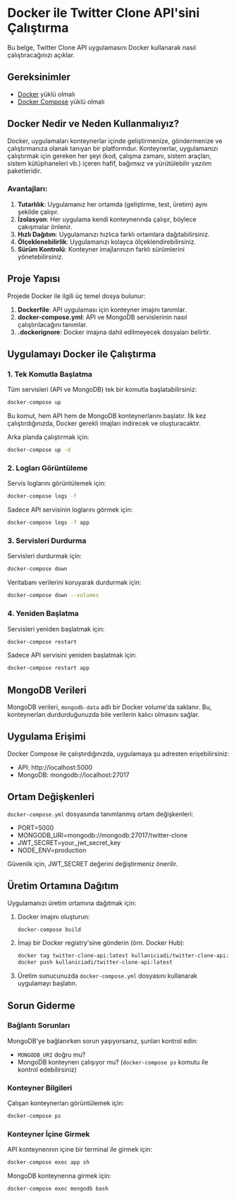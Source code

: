 # Docker ile Twitter Clone API'sini Çalıştırma

Bu belge, Twitter Clone API uygulamasını Docker kullanarak nasıl çalıştıracağınızı açıklar.

## Gereksinimler

- [Docker](https://docs.docker.com/get-docker/) yüklü olmalı
- [Docker Compose](https://docs.docker.com/compose/install/) yüklü olmalı

## Docker Nedir ve Neden Kullanmalıyız?

Docker, uygulamaları konteynerlar içinde geliştirmenize, göndermenize ve çalıştırmanıza olanak tanıyan bir platformdur. Konteynerlar, uygulamanızı çalıştırmak için gereken her şeyi (kod, çalışma zamanı, sistem araçları, sistem kütüphaneleri vb.) içeren hafif, bağımsız ve yürütülebilir yazılım paketleridir.

### Avantajları:

1. **Tutarlılık**: Uygulamanız her ortamda (geliştirme, test, üretim) aynı şekilde çalışır.
2. **İzolasyon**: Her uygulama kendi konteynerında çalışır, böylece çakışmalar önlenir.
3. **Hızlı Dağıtım**: Uygulamanızı hızlıca farklı ortamlara dağıtabilirsiniz.
4. **Ölçeklenebilirlik**: Uygulamanızı kolayca ölçeklendirebilirsiniz.
5. **Sürüm Kontrolü**: Konteyner imajlarınızın farklı sürümlerini yönetebilirsiniz.

## Proje Yapısı

Projede Docker ile ilgili üç temel dosya bulunur:

1. **Dockerfile**: API uygulaması için konteyner imajını tanımlar.
2. **docker-compose.yml**: API ve MongoDB servislerinin nasıl çalıştırılacağını tanımlar.
3. **.dockerignore**: Docker imajına dahil edilmeyecek dosyaları belirtir.

## Uygulamayı Docker ile Çalıştırma

### 1. Tek Komutla Başlatma

Tüm servisleri (API ve MongoDB) tek bir komutla başlatabilirsiniz:

```bash
docker-compose up
```

Bu komut, hem API hem de MongoDB konteynerlarını başlatır. İlk kez çalıştırdığınızda, Docker gerekli imajları indirecek ve oluşturacaktır.

Arka planda çalıştırmak için:

```bash
docker-compose up -d
```

### 2. Logları Görüntüleme

Servis loglarını görüntülemek için:

```bash
docker-compose logs -f
```

Sadece API servisinin loglarını görmek için:

```bash
docker-compose logs -f app
```

### 3. Servisleri Durdurma

Servisleri durdurmak için:

```bash
docker-compose down
```

Veritabanı verilerini koruyarak durdurmak için:

```bash
docker-compose down --volumes
```

### 4. Yeniden Başlatma

Servisleri yeniden başlatmak için:

```bash
docker-compose restart
```

Sadece API servisini yeniden başlatmak için:

```bash
docker-compose restart app
```

## MongoDB Verileri

MongoDB verileri, `mongodb-data` adlı bir Docker volume'da saklanır. Bu, konteynerları durdurduğunuzda bile verilerin kalıcı olmasını sağlar.

## Uygulama Erişimi

Docker Compose ile çalıştırdığınızda, uygulamaya şu adresten erişebilirsiniz:

- API: http://localhost:5000
- MongoDB: mongodb://localhost:27017

## Ortam Değişkenleri

`docker-compose.yml` dosyasında tanımlanmış ortam değişkenleri:

- PORT=5000
- MONGODB_URI=mongodb://mongodb:27017/twitter-clone
- JWT_SECRET=your_jwt_secret_key
- NODE_ENV=production

Güvenlik için, JWT_SECRET değerini değiştirmeniz önerilir.

## Üretim Ortamına Dağıtım

Uygulamanızı üretim ortamına dağıtmak için:

1. Docker imajını oluşturun:
   ```bash
   docker-compose build
   ```

2. İmajı bir Docker registry'sine gönderin (örn. Docker Hub):
   ```bash
   docker tag twitter-clone-api:latest kullaniciadi/twitter-clone-api:latest
   docker push kullaniciadi/twitter-clone-api:latest
   ```

3. Üretim sunucunuzda `docker-compose.yml` dosyasını kullanarak uygulamayı başlatın.

## Sorun Giderme

### Bağlantı Sorunları

MongoDB'ye bağlanırken sorun yaşıyorsanız, şunları kontrol edin:

- `MONGODB_URI` doğru mu?
- MongoDB konteynerı çalışıyor mu? (`docker-compose ps` komutu ile kontrol edebilirsiniz)

### Konteyner Bilgileri

Çalışan konteynerları görüntülemek için:

```bash
docker-compose ps
```

### Konteyner İçine Girmek

API konteynerının içine bir terminal ile girmek için:

```bash
docker-compose exec app sh
```

MongoDB konteynerına girmek için:

```bash
docker-compose exec mongodb bash
``` 